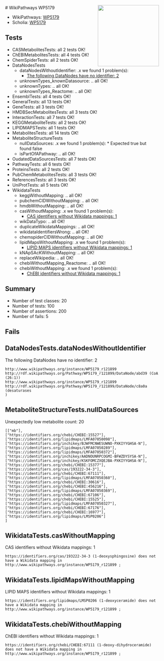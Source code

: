 <img style="float: right; width: 200px" src="https://upload.wikimedia.org/wikipedia/commons/thumb/8/83/Wplogo_with_text_500.png/640px-Wplogo_with_text_500.png" />
# WikiPathways WP5179

* WikiPathways: [WP5179](https://new.wikipathways.org/pathways/WP5179)
* Scholia: [WP5179](https://scholia.toolforge.org/wikipathways/WP5179)
## Tests
* CASMetabolitesTests: all 2 tests OK!
* ChEBIMetabolitesTests: all 4 tests OK!
* ChemSpiderTests: all 2 tests OK!
* DataNodesTests
    * dataNodesWithoutIdentifier: .x we found 1 problem(s):
        * [The following DataNodes have no identifier: 2](#d2d32fa1)
    * unknownTypes_knownDatasource: .. all OK!
    * unknownTypes: .. all OK!
    * unknownTypes_Reactome: .. all OK!
* EnsemblTests: all 4 tests OK!
* GeneralTests: all 13 tests OK!
* GeneTests: all 3 tests OK!
* HMDBSecMetabolitesTests: all 3 tests OK!
* InteractionTests: all 7 tests OK!
* KEGGMetaboliteTests: all 2 tests OK!
* LIPIDMAPSTests: all 1 tests OK!
* MetabolitesTests: all 14 tests OK!
* MetaboliteStructureTests
    * nullDataSources: .x we found 1 problem(s):
            * Expected true but found false
    * isPartOfAPathway: .. all OK!
* OudatedDataSourcesTests: all 7 tests OK!
* PathwayTests: all 6 tests OK!
* ProteinsTests: all 2 tests OK!
* PubChemMetabolitesTests: all 3 tests OK!
* ReferencesTests: all 3 tests OK!
* UniProtTests: all 5 tests OK!
* WikidataTests
    * keggWithoutMapping: .. all OK!
    * pubchemCIDWithoutMapping: .. all OK!
    * hmdbWithoutMapping: .. all OK!
    * casWithoutMapping: .x we found 1 problem(s):
        * [CAS identifiers without Wikidata mappings: 1](#c091d2ad)
    * wikDataTypo: .. all OK!
    * duplicateWikidataMappings: .. all OK!
    * wikidataIdentifiersWrong: .. all OK!
    * chemspiderCIDWithoutMapping: .. all OK!
    * lipidMapsWithoutMapping: .x we found 1 problem(s):
        * [LIPID MAPS identifiers without Wikidata mappings: 1](#7dfdfb41)
    * kNApSAcKWithoutMapping: .. all OK!
    * replaceWikipedia: .. all OK!
    * chebiWithoutMapping_Reactome: .. all OK!
    * chebiWithoutMapping: .x we found 1 problem(s):
        * [ChEBI identifiers without Wikidata mappings: 1](#a8d554cd)


## Summary

* Number of test classes: 20
* Number of tests: 100
* Number of assertions: 200
* Number of fails: 5

## Fails

<a name="d2d32fa1" />

## DataNodesTests.dataNodesWithoutIdentifier

The following DataNodes have no identifier: 2
```
http://www.wikipathways.org/instance/WP5179_r121899 http://rdf.wikipathways.org/Pathway/WP5179_r121899/DataNode/abd39 (CoA (26:1))
http://www.wikipathways.org/instance/WP5179_r121899 http://rdf.wikipathways.org/Pathway/WP5179_r121899/DataNode/c8a0a (desaturases 
)
```

<a name="919041a8" />

## MetaboliteStructureTests.nullDataSources

Unexpectedly low metabolite count: 20
```
[["mb"],
["https://identifiers.org/chebi/CHEBI:15527"],
["https://identifiers.org/lipidmaps/LMFA07050098"],
["https://identifiers.org/inchikey/BJWFMCNWESUWNO-PXKIYYGHSA-N"],
["https://identifiers.org/lipidmaps/LMFA07050289"],
["https://identifiers.org/lipidmaps/LMFA07050372"],
["https://identifiers.org/inchikey/AADNOUNRPCOGMI-BFWZDYSYSA-N"],
["https://identifiers.org/inchikey/KSKFOMCZXQEJBA-PXKIYYGHSA-N"],
["https://identifiers.org/chebi/CHEBI:15377"],
["https://identifiers.org/cas/193222-34-3"],
["https://identifiers.org/chebi/CHEBI:67111"],
["https://identifiers.org/lipidmaps/LMFA07050360"],
["https://identifiers.org/chebi/CHEBI:30616"],
["https://identifiers.org/chebi/CHEBI:456216"],
["https://identifiers.org/lipidmaps/LMFA07050369"],
["https://identifiers.org/chebi/CHEBI:67106"],
["https://identifiers.org/chebi/CHEBI:15525"],
["https://identifiers.org/lipidmaps/LMFA07050327"],
["https://identifiers.org/chebi/CHEBI:67176"],
["https://identifiers.org/chebi/CHEBI:16977"],
["https://identifiers.org/lipidmaps/LMSP0206"]
]
```

<a name="c091d2ad" />

## WikidataTests.casWithoutMapping

CAS identifiers without Wikidata mappings: 1
```
https://identifiers.org/cas/193222-34-3 (1-deoxysphingosine) does not have a Wikidata mapping in http://www.wikipathways.org/instance/WP5179_r121899 ; 
```

<a name="7dfdfb41" />

## WikidataTests.lipidMapsWithoutMapping

LIPID MAPS identifiers without Wikidata mappings: 1
```
https://identifiers.org/lipidmaps/LMSP0206 (1-deoxyceramide) does not have a Wikidata mapping in http://www.wikipathways.org/instance/WP5179_r121899 ; 
```

<a name="a8d554cd" />

## WikidataTests.chebiWithoutMapping

ChEBI identifiers without Wikidata mappings: 1
```
https://identifiers.org/chebi/CHEBI:67111 (1-deoxy-dihydroceramide) does not have a Wikidata mapping in http://www.wikipathways.org/instance/WP5179_r121899 ; 
```

